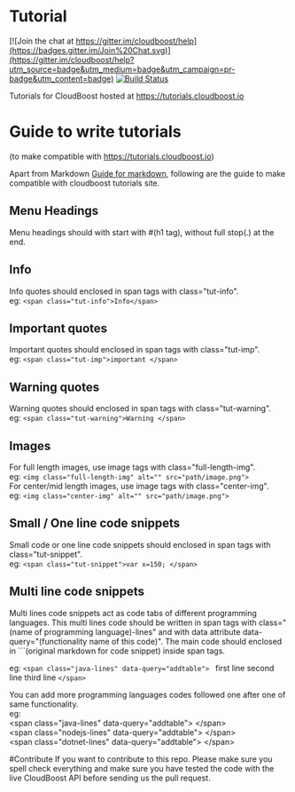 # Tutorial

[![Join the chat at https://gitter.im/cloudboost/help](https://badges.gitter.im/Join%20Chat.svg)](https://gitter.im/cloudboost/help?utm_source=badge&utm_medium=badge&utm_campaign=pr-badge&utm_content=badge) [![Build Status](http://cbjenkins.cloudapp.net:8080/buildStatus/icon?job=CbTutorial)](http://cbjenkins.cloudapp.net:8080/job/CbTutorial/)


Tutorials for CloudBoost hosted at https://tutorials.cloudboost.io

# Guide to write tutorials
(to make compatible with https://tutorials.cloudboost.io)</br>

Apart from Markdown [Guide for markdown](https://guides.github.com/features/mastering-markdown), following are the guide to make compatible with cloudboost tutorials site.


## Menu Headings
Menu headings should with start with #(h1 tag), without full stop(.) at the end.

## Info
Info quotes should enclosed in span tags with class="tut-info".</br>
eg: ```<span class="tut-info">Info</span>```

## Important quotes
Important quotes should enclosed in span tags with class="tut-imp".</br>
eg: ```<span class="tut-imp">important </span>```

## Warning quotes
Warning quotes should enclosed in span tags with class="tut-warning".</br>
eg: ```<span class="tut-warning">Warning </span>```

## Images
For full length images, use image tags with class="full-length-img".</br>
eg: ```<img class="full-length-img" alt="" src="path/image.png">```
</br>
For center/mid length images, use image tags with class="center-img".</br>
eg: ```<img class="center-img" alt="" src="path/image.png">```

## Small / One line code snippets
Small code or one line code snippets should enclosed in span tags with class="tut-snippet".</br>
eg: ```<span class="tut-snippet">var x=150; </span>```

## Multi line code snippets
Multi lines code snippets act as code tabs of different programming languages. This multi lines code should be written in span tags with class="(name of programming language)-lines" and with data attribute data-query="(functionality name of this code)". The main code should enclosed in ```(original markdown for code snippet) inside span tags.

eg: 
    ```<span class="java-lines" data-query="addtable">
    ```
    first line
    second line
    third line
    ```
    </span>
    ```
    
You can add more programming languages codes followed one after one of same functionality.</br>
eg:</br>
    &lt;span class="java-lines" data-query="addtable"&gt;
    &lt;/span&gt;</br>
    &lt;span class="nodejs-lines" data-query="addtable"&gt;
    &lt;/span&gt;</br>
    &lt;span class="dotnet-lines" data-query="addtable"&gt;
    &lt;/span&gt;</br>
    

#Contribute
If you want to contribute to this repo. Please make sure you spell check everything and make sure you have tested the code with the live CloudBoost API before sending us the pull request.
